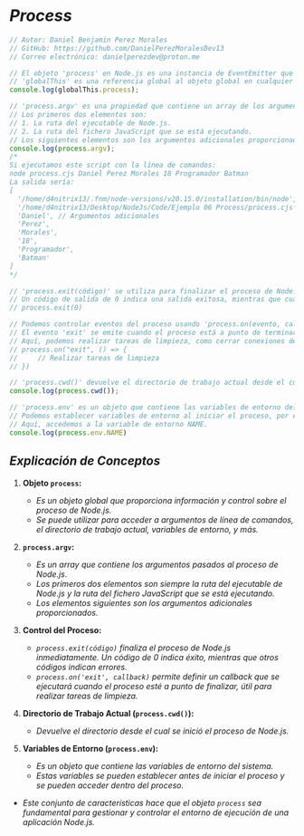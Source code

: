 <!-- Autor: Daniel Benjamin Perez Morales -->
<!-- GitHub: https://github.com/DanielPerezMoralesDev13 -->
<!-- Correo electrónico: danielperezdev@proton.me -->

# ***Process***

```javascript
// Autor: Daniel Benjamin Perez Morales
// GitHub: https://github.com/DanielPerezMoralesDev13
// Correo electrónico: danielperezdev@proton.me

// El objeto 'process' en Node.js es una instancia de EventEmitter que proporciona información y control sobre el proceso de Node.js que se está ejecutando actualmente.
// 'globalThis' es una referencia global al objeto global en cualquier entorno (node, navegador, etc.)
console.log(globalThis.process);

// 'process.argv' es una propiedad que contiene un array de los argumentos de línea de comandos pasados cuando se inició el proceso de Node.js.
// Los primeros dos elementos son: 
// 1. La ruta del ejecutable de Node.js.
// 2. La ruta del fichero JavaScript que se está ejecutando.
// Los siguientes elementos son los argumentos adicionales proporcionados.
console.log(process.argv);
/*
Si ejecutamos este script con la línea de comandos:
node process.cjs Daniel Perez Morales 18 Programador Batman
La salida sería:
[
  '/home/d4nitrix13/.fnm/node-versions/v20.15.0/installation/bin/node', // Ruta del ejecutable de Node.js
  '/home/d4nitrix13/Desktop/NodeJs/Code/Ejemplo 06 Process/process.cjs', // Ruta del fichero que se está ejecutando
  'Daniel', // Argumentos adicionales
  'Perez',
  'Morales',
  '18',
  'Programador',
  'Batman'
]
*/

// 'process.exit(código)' se utiliza para finalizar el proceso de Node.js inmediatamente.
// Un código de salida de 0 indica una salida exitosa, mientras que cualquier otro código indica un error.
// process.exit(0)

// Podemos controlar eventos del proceso usando 'process.on(evento, callback)'.
// El evento 'exit' se emite cuando el proceso está a punto de terminar.
// Aquí, podemos realizar tareas de limpieza, como cerrar conexiones de bases de datos o liberar recursos.
// process.on("exit", () => {
//     // Realizar tareas de limpieza
// })

// 'process.cwd()' devuelve el directorio de trabajo actual desde el cual se inició el proceso de Node.js.
console.log(process.cwd());

// 'process.env' es un objeto que contiene las variables de entorno del sistema.
// Podemos establecer variables de entorno al iniciar el proceso, por ejemplo: NAME=Daniel node process.cjs
// Aquí, accedemos a la variable de entorno NAME.
console.log(process.env.NAME)
```

## ***Explicación de Conceptos***

1. **Objeto `process`:**
   - *Es un objeto global que proporciona información y control sobre el proceso de Node.js.*
   - *Se puede utilizar para acceder a argumentos de línea de comandos, el directorio de trabajo actual, variables de entorno, y más.*

2. **`process.argv`:**
   - *Es un array que contiene los argumentos pasados al proceso de Node.js.*
   - *Los primeros dos elementos son siempre la ruta del ejecutable de Node.js y la ruta del fichero JavaScript que se está ejecutando.*
   - *Los elementos siguientes son los argumentos adicionales proporcionados.*

3. **Control del Proceso:**
   - *`process.exit(código)` finaliza el proceso de Node.js inmediatamente. Un código de 0 indica éxito, mientras que otros códigos indican errores.*
   - *`process.on('exit', callback)` permite definir un callback que se ejecutará cuando el proceso esté a punto de finalizar, útil para realizar tareas de limpieza.*

4. **Directorio de Trabajo Actual (`process.cwd()`):**
   - *Devuelve el directorio desde el cual se inició el proceso de Node.js.*

5. **Variables de Entorno (`process.env`):**
   - *Es un objeto que contiene las variables de entorno del sistema.*
   - *Estas variables se pueden establecer antes de iniciar el proceso y se pueden acceder dentro del proceso.*

- *Este conjunto de características hace que el objeto `process` sea fundamental para gestionar y controlar el entorno de ejecución de una aplicación Node.js.*
